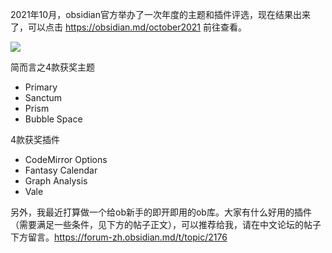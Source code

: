 2021年10月，obsidian官方举办了一次年度的主题和插件评选，现在结果出来了，可以点击 https://obsidian.md/october2021 前往查看。

![](https://gitee.com/cyddgi/picture-store/raw/master/img/20211203205640.png)

简而言之4款获奖主题
- Primary
- Sanctum
- Prism
- Bubble Space

4款获奖插件
- CodeMirror Options
- Fantasy Calendar
- Graph Analysis
- Vale

另外，我最近打算做一个给ob新手的即开即用的ob库。大家有什么好用的插件（需要满足一些条件，见下方的帖子正文），可以推荐给我，请在中文论坛的帖子下方留言。https://forum-zh.obsidian.md/t/topic/2176

